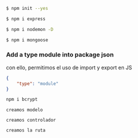 ``` bash
$ npm init --yes
```
``` bash
$ npm i express
```
``` bash
$ npm i nodemon -D
```
``` bash
$ npm i mongoose
```

### Add a type module into package json
con ello, permitimos el uso de import y export en JS
``` json
{
    "type": "module"
}
```

``` bash
npm i bcrypt
```
``` text
creamos modelo
```
``` text
creamos controlador
```
``` text
creamos la ruta
```